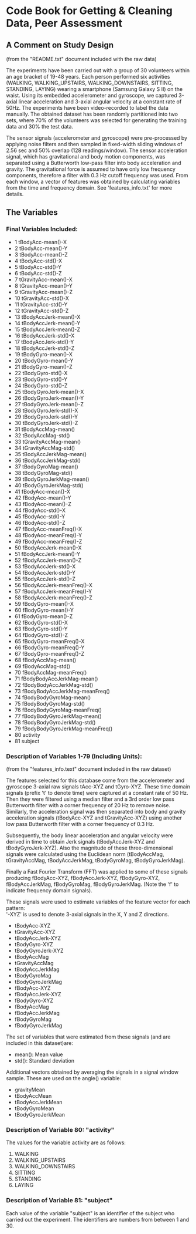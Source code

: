 # Code Book for Getting & Cleaning Data, Peer Assessment


## A Comment on Study Design
(from the "README.txt" document included with the raw data)

The experiments have been carried out with a group of 30 volunteers within an age bracket of 19-48 years. Each person performed six activities (WALKING, WALKING_UPSTAIRS, WALKING_DOWNSTAIRS, SITTING, STANDING, LAYING) wearing a smartphone (Samsung Galaxy S II) on the waist. Using its embedded accelerometer and gyroscope, we captured 3-axial linear acceleration and 3-axial angular velocity at a constant rate of 50Hz. The experiments have been video-recorded to label the data manually. The obtained dataset has been randomly partitioned into two sets, where 70% of the volunteers was selected for generating the training data and 30% the test data. 

The sensor signals (accelerometer and gyroscope) were pre-processed by applying noise filters and then sampled in fixed-width sliding windows of 2.56 sec and 50% overlap (128 readings/window). The sensor acceleration signal, which has gravitational and body motion components, was separated using a Butterworth low-pass filter into body acceleration and gravity. The gravitational force is assumed to have only low frequency components, therefore a filter with 0.3 Hz cutoff frequency was used. From each window, a vector of features was obtained by calculating variables from the time and frequency domain. See 'features_info.txt' for more details. 

## The Variables

### Final Variables Included:

* 1	tBodyAcc-mean()-X
* 2	tBodyAcc-mean()-Y
* 3	tBodyAcc-mean()-Z
* 4	tBodyAcc-std()-X
* 5	tBodyAcc-std()-Y
* 6	tBodyAcc-std()-Z
* 7	tGravityAcc-mean()-X
* 8	tGravityAcc-mean()-Y
* 9	tGravityAcc-mean()-Z
* 10	tGravityAcc-std()-X
* 11	tGravityAcc-std()-Y
* 12	tGravityAcc-std()-Z
* 13	tBodyAccJerk-mean()-X
* 14	tBodyAccJerk-mean()-Y
* 15	tBodyAccJerk-mean()-Z
* 16	tBodyAccJerk-std()-X
* 17	tBodyAccJerk-std()-Y
* 18	tBodyAccJerk-std()-Z
* 19	tBodyGyro-mean()-X
* 20	tBodyGyro-mean()-Y
* 21	tBodyGyro-mean()-Z
* 22	tBodyGyro-std()-X
* 23	tBodyGyro-std()-Y
* 24	tBodyGyro-std()-Z
* 25	tBodyGyroJerk-mean()-X
* 26	tBodyGyroJerk-mean()-Y
* 27	tBodyGyroJerk-mean()-Z
* 28	tBodyGyroJerk-std()-X
* 29	tBodyGyroJerk-std()-Y
* 30	tBodyGyroJerk-std()-Z
* 31	tBodyAccMag-mean()
* 32	tBodyAccMag-std()
* 33	tGravityAccMag-mean()
* 34	tGravityAccMag-std()
* 35	tBodyAccJerkMag-mean()
* 36	tBodyAccJerkMag-std()
* 37	tBodyGyroMag-mean()
* 38	tBodyGyroMag-std()
* 39	tBodyGyroJerkMag-mean()
* 40	tBodyGyroJerkMag-std()
* 41	fBodyAcc-mean()-X
* 42	fBodyAcc-mean()-Y
* 43	fBodyAcc-mean()-Z
* 44	fBodyAcc-std()-X
* 45	fBodyAcc-std()-Y
* 46	fBodyAcc-std()-Z
* 47	fBodyAcc-meanFreq()-X
* 48	fBodyAcc-meanFreq()-Y
* 49	fBodyAcc-meanFreq()-Z
* 50	fBodyAccJerk-mean()-X
* 51	fBodyAccJerk-mean()-Y
* 52	fBodyAccJerk-mean()-Z
* 53	fBodyAccJerk-std()-X
* 54	fBodyAccJerk-std()-Y
* 55	fBodyAccJerk-std()-Z
* 56	fBodyAccJerk-meanFreq()-X
* 57	fBodyAccJerk-meanFreq()-Y
* 58	fBodyAccJerk-meanFreq()-Z
* 59	fBodyGyro-mean()-X
* 60	fBodyGyro-mean()-Y
* 61	fBodyGyro-mean()-Z
* 62	fBodyGyro-std()-X
* 63	fBodyGyro-std()-Y
* 64	fBodyGyro-std()-Z
* 65	fBodyGyro-meanFreq()-X
* 66	fBodyGyro-meanFreq()-Y
* 67	fBodyGyro-meanFreq()-Z
* 68	fBodyAccMag-mean()
* 69	fBodyAccMag-std()
* 70	fBodyAccMag-meanFreq()
* 71	fBodyBodyAccJerkMag-mean()
* 72	fBodyBodyAccJerkMag-std()
* 73	fBodyBodyAccJerkMag-meanFreq()
* 74	fBodyBodyGyroMag-mean()
* 75	fBodyBodyGyroMag-std()
* 76	fBodyBodyGyroMag-meanFreq()
* 77	fBodyBodyGyroJerkMag-mean()
* 78	fBodyBodyGyroJerkMag-std()
* 79	fBodyBodyGyroJerkMag-meanFreq()
* 80	activity
* 81	subject


### Description of Variables 1-79 (Including Units):
(from the "features_info.text" document included in the raw dataset)

The features selected for this database come from the accelerometer and gyroscope 3-axial raw signals tAcc-XYZ and tGyro-XYZ. These time domain signals (prefix 't' to denote time) were captured at a constant rate of 50 Hz. Then they were filtered using a median filter and a 3rd order low pass Butterworth filter with a corner frequency of 20 Hz to remove noise. Similarly, the acceleration signal was then separated into body and gravity acceleration signals (tBodyAcc-XYZ and tGravityAcc-XYZ) using another low pass Butterworth filter with a corner frequency of 0.3 Hz. 

Subsequently, the body linear acceleration and angular velocity were derived in time to obtain Jerk signals (tBodyAccJerk-XYZ and tBodyGyroJerk-XYZ). Also the magnitude of these three-dimensional signals were calculated using the Euclidean norm (tBodyAccMag, tGravityAccMag, tBodyAccJerkMag, tBodyGyroMag, tBodyGyroJerkMag). 

Finally a Fast Fourier Transform (FFT) was applied to some of these signals producing fBodyAcc-XYZ, fBodyAccJerk-XYZ, fBodyGyro-XYZ, fBodyAccJerkMag, fBodyGyroMag, fBodyGyroJerkMag. (Note the 'f' to indicate frequency domain signals). 

These signals were used to estimate variables of the feature vector for each pattern:  
'-XYZ' is used to denote 3-axial signals in the X, Y and Z directions.

* tBodyAcc-XYZ
* tGravityAcc-XYZ
* tBodyAccJerk-XYZ
* tBodyGyro-XYZ
* tBodyGyroJerk-XYZ
* tBodyAccMag
* tGravityAccMag
* tBodyAccJerkMag
* tBodyGyroMag
* tBodyGyroJerkMag
* fBodyAcc-XYZ
* fBodyAccJerk-XYZ
* fBodyGyro-XYZ
* fBodyAccMag
* fBodyAccJerkMag
* fBodyGyroMag
* fBodyGyroJerkMag

The set of variables that were estimated from these signals (and are included in this dataset)are: 

* mean(): Mean value
* std(): Standard deviation

Additional vectors obtained by averaging the signals in a signal window sample. These are used on the angle() variable:

* gravityMean
* tBodyAccMean
* tBodyAccJerkMean
* tBodyGyroMean
* tBodyGyroJerkMean

### Description of Variable 80:  "activity"
The values for the variable activity are as follows:

1. WALKING
2. WALKING_UPSTAIRS
3. WALKING_DOWNSTAIRS
4. SITTING
5. STANDING
6. LAYING

### Description of Variable 81:  "subject"
Each value of the variable "subject" is an identifier of the subject who carried out the experiment.  The identifiers are numbers from between 1 and 30.

